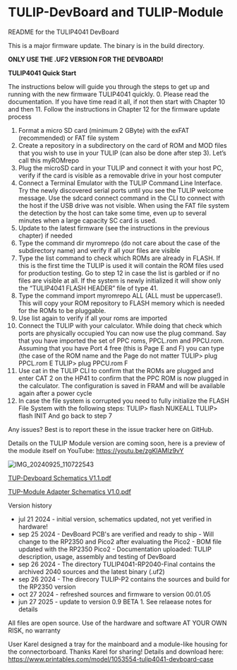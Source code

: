 # TULIP-DevBoard and TULIP-Module
README for the TULIP4041 DevBoard

This is a major firmware update. The binary is in the build directory.

**ONLY USE THE .UF2 VERSION FOR THE DEVBOARD!**

**TULIP4041 Quick Start**

The instructions below will guide you through the steps to get up and running with the new firmware TULIP4041 quickly.
0.  Please read the documentation. If you have time read it all, if not then start with Chapter 10 and then 11. Follow the instructions in Chapter 12 for the firmware update process
1.	Format a micro SD card (minimum 2 GByte) with the exFAT (recommended) or FAT file system
2.	Create a repository in a subdirectory on the card of ROM and MOD files that you wish to use in your TULIP (can also be done after step 3). Let’s call this myROMrepo
3.	Plug the microSD card in your TULIP and connect it with your host PC, verify if the card is visible as a removable drive in your host computer
4.	Connect a Terminal Emulator with the TULIP Command Line Interface. Try the newly discovered serial ports until you see the TULIP welcome message. Use the sdcard connect command in the CLI to connect with the host if the USB drive was not visible. When using the FAT file system the detection by the host can take some time, even up to several minutes when a large capacity SC card is used.
5.	Update to the latest firmware (see the instructions in the previous chapter) if needed
6.	Type the command dir myromrepo (do not care about the case of the subdirectory name) and verify if all your files are visible
7.	Type the list command to check which ROMs are already in FLASH. If this is the first time the TULIP is used it will contain the ROM files used for production testing. Go to step 12 in case the list is garbled or if no files are visible at all. If the system is newly initialized it will show only the “TULIP4041 FLASH HEADER” file of type 41.
8.	Type the command import myromrepo ALL (ALL must be uppercase!). This will copy your ROM repository to FLASH memory which is needed for the ROMs to be pluggable. 
9.	Use list again to verify if all your roms are imported
10.	Connect the TULIP with your calculator. While doing that check which ports are physically occupied
You can now use the plug command. Say that you have imported the set of PPC roms, PPCL.rom and PPCU.rom. Assuming that you have Port 4 free (this is Page E and F) you can type (the case of the ROM name and the Page do not matter
TULIP> plug PPCL.rom E
TULIP> plug PPCU.rom F 
11.	Use cat in the TULIP CLI to confirm that the ROMs are plugged and enter CAT 2 on the HP41 to confirm that the PPC ROM is now plugged in the calculator. The configuration is saved in FRAM and will be available again after a power cycle
12.	In case the file system is corrupted you need to fully initialize the FLASH File System with the following steps:
TULIP> flash NUKEALL
TULIP> flash INIT
And go back to step 7

Any issues? Best is to report these in the issue tracker here on GitHub.

Details on the TULIP Module version are coming soon, here is a preview of the module itself on YouTube: https://youtu.be/zgKlAMlz9vY

![IMG_20240925_110722543](https://github.com/user-attachments/assets/33102d0d-1736-4b8a-81de-e93384321606)

[TUP-Devboard Schematics V1.1.pdf](https://github.com/user-attachments/files/16324529/TUP-Devboard.Schematics.V1.1.pdf)

[TUP-Module Adapter Schematics V1.0.pdf](https://github.com/user-attachments/files/16324675/TUP-Module.Adapter.Schematics.V1.0.pdf)

Version history

- jul 21 2024   - initial version, schematics updated, not yet verified in hardware!
- sep 25 2024   - DevBoard PCB's are verified and ready to ship
                - Will change to the RP2350 and Pico2 after evaluating the Pico2
                - BOM file updated with the RP2350 Pico2
                - Documentation uploaded: TULIP description, usage, assembly and testing of DevBoard
- sep 26 2024   - The directory TULIP4041-RP2040-Final contains the archived 2040 sources and the latest binary (.uf2)
- sep 26 2024   - The direcory TULIP-P2 contains the sources and build for the RP2350 version
- oct 27 2024   - refreshed sources and firmware to version 00.01.05
- jun 27 2025   - update to version 0.9 BETA 1. See relaease notes for details

All files are open source. Use of the hardware and software AT YOUR OWN RISK, no warranty

User Karel designed a tray for the mainboard and a module-like housing for the connectorboard. Thanks Karel for sharing! Details and download here: https://www.printables.com/model/1053554-tulip4041-devboard-case
